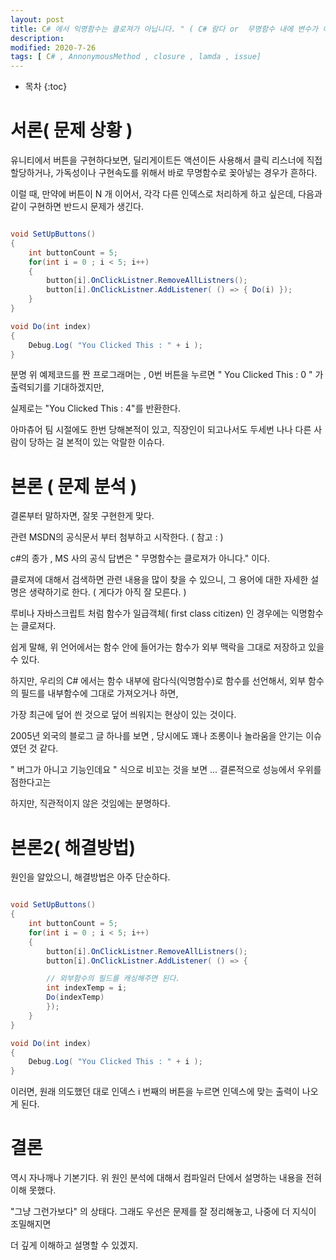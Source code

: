 ```yaml
---
layout: post
title: C# 에서 익명함수는 클로져가 아닙니다. " ( C# 람다 or  무명함수 내에 변수가 이상해요 " ) 
description: 
modified: 2020-7-26
tags: [ C# , AnnonymousMethod , closure , lamda , issue] 
---
```


* 목차
{:toc}


# 서론( 문제 상황 )

유니티에서 버튼을 구현하다보면, 딜리게이트든 액션이든 사용해서 클릭 리스너에 직접 할당하거나, 가독성이나 구현속도를 위해서 바로 무명함수로 꽂아넣는 경우가 흔하다.

이럴 때, 만약에 버튼이 N 개 이어서, 각각 다른 인덱스로 처리하게 하고 싶은데, 다음과 같이 구현하면 반드시 문제가 생긴다.

```csharp

void SetUpButtons()
{
	int buttonCount = 5;
	for(int i = 0 ; i < 5; i++)
	{
		button[i].OnClickListner.RemoveAllListners();
		button[i].OnClickListner.AddListener( () => { Do(i) });
	}
}

void Do(int index)
{
	Debug.Log( "You Clicked This : " + i ); 
}

```

분명 위 예제코드를 짠 프로그래머는 , 0번 버튼을 누르면 " You Clicked This : 0 " 가 출력되기를 기대하겠지만,

실제로는 "You Clicked This : 4"를 반환한다.

아마츄어 팀 시절에도 한번 당해본적이 있고, 직장인이 되고나서도 두세번 나나 다른 사람이 당하는 걸 본적이 있는 악랄한 이슈다.

# 본론 ( 문제 분석 ) 

결론부터 말하자면, 잘못 구현한게 맞다.

관련 MSDN의 공식문서 부터 첨부하고 시작한다.  ( 참고 : )

c#의 종가 , MS 사의 공식 답변은 " 무명함수는 클로져가 아니다." 이다.

클로져에 대해서 검색하면 관련 내용을 많이 찾을 수 있으니, 그 용어에 대한  자세한 설명은 생략하기로 한다. ( 게다가 아직 잘 모른다. )

루비나 자바스크립트 처럼 함수가 일급객체( first class citizen) 인 경우에는 익명함수는 클로져다.

쉽게 말해,  위 언어에서는 함수 안에 들어가는 함수가 외부 맥락을 그대로 저장하고 있을 수 있다.

하지만, 우리의 C# 에서는 함수 내부에 람다식(익명함수)로 함수를 선언해서, 외부 함수의 필드를 내부함수에 그대로 가져오거나 하면,

가장 최근에 덮어 씐 것으로 덮어 씌워지는 현상이 있는 것이다.

2005년 외국의 블로그 글 하나를 보면 , 당시에도  꽤나 조롱이나 놀라움을 안기는 이슈였던 것 같다.

" 버그가 아니고 기능인데요 " 식으로 비꼬는 것을 보면 ... 결론적으로 성능에서 우위를 점한다고는

하지만, 직관적이지 않은 것임에는 분명하다.

# 본론2( 해결방법) 

원인을 알았으니, 해결방법은 아주 단순하다.

```csharp

void SetUpButtons()
{
	int buttonCount = 5;
	for(int i = 0 ; i < 5; i++)
	{
		button[i].OnClickListner.RemoveAllListners();
		button[i].OnClickListner.AddListener( () => {

		// 외부함수의 필드를 캐싱해주면 된다.
		int indexTemp = i;
		Do(indexTemp)
		});
	}
}

void Do(int index)
{
	Debug.Log( "You Clicked This : " + i ); 
}

```

이러면, 원래 의도했던 대로 인덱스 i 번째의 버튼을 누르면 인덱스에 맞는 출력이 나오게 된다.

# 결론

역시 자나깨나 기본기다. 위 원인 분석에 대해서 컴파일러 단에서 설명하는 내용을 전혀 이해 못했다.

"그냥 그런가보다" 의 상태다. 그래도 우선은 문제를 잘 정리해놓고, 나중에 더 지식이 조밀해지면

더 깊게 이해하고 설명할 수 있겠지.

